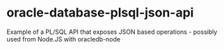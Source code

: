 # oracle-database-plsql-json-api
Example of a PL/SQL API that exposes JSON based operations - possibly used from Node.JS with oracledb-node 
